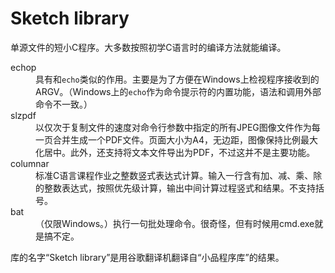 Sketch library
==============

单源文件的短小C程序。大多数按照初学C语言时的编译方法就能编译。

<dl>
	<dt>echop</dt>
	<dd>具有和<code>echo</code>类似的作用。主要是为了方便在Windows上检视程序接收到的ARGV。（Windows上的<code>echo</code>作为命令提示符的内置功能，语法和调用外部命令不一致。）</dd>
	<dt>slzpdf</dt>
	<dd>以仅次于复制文件的速度对命令行参数中指定的所有JPEG图像文件作为每一页合并生成一个PDF文件。页面大小为A4，无边距，图像保持比例最大化居中。此外，还支持将文本文件导出为PDF，不过这并不是主要功能。</dd>
	<dt>columnar</dt>
	<dd>标准C语言课程作业之整数竖式表达式计算。输入一行含有加、减、乘、除的整数表达式，按照优先级计算，输出中间计算过程竖式和结果。不支持括号。</dd>
	<dt>bat</dt>
	<dd>（仅限Windows。）执行一句批处理命令。很奇怪，但有时候用cmd.exe就是搞不定。</dd>
</dl>

库的名字“Sketch library”是用谷歌翻译机翻译自“小品程序库”的结果。
